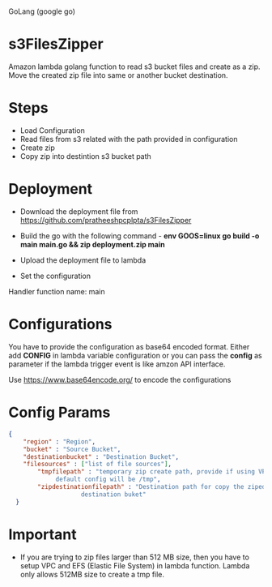 # 
GoLang (google go)

# s3FilesZipper
Amazon lambda golang function to read s3 bucket files and create as a zip.
Move the created zip file into same or another bucket destination.

# Steps

 - Load Configuration
 - Read files from s3 related with the path provided in configuration
 - Create zip
 - Copy zip into destintion s3 bucket path

# Deployment
 - Download the deployment file from https://github.com/pratheeshpcplpta/s3FilesZipper
 - Build the go with the following command  -   **env GOOS=linux go build -o main main.go && zip deployment.zip main**

 - Upload the deployment file to lambda
 - Set the configuration

 Handler function name: main


# Configurations
You have to provide the configuration as base64 encoded format. Either add **CONFIG** in lambda variable configuration or you can pass the **config** as parameter if the lambda trigger event is like amzon API interface.

Use https://www.base64encode.org/ to encode the configurations

# Config Params

```json
{   	
  	"region" : "Region",
	"bucket" : "Source Bucket",
	"destinationbucket" : "Destination Bucket",
  	"filesources" : ["list of file sources"],
    	"tmpfilepath" : "temporary zip create path, provide if using VPC and EFS in lambda, 
			 default config will be /tmp",
    	"zipdestinationfilepath" : "Destination path for copy the ziped file within the 
				    destination buket"
  }

```
# Important
- If you are trying to zip files larger than 512 MB size, then you have to setup VPC and EFS (Elastic File System) in lambda function. Lambda only allows 512MB size to create a tmp file.
